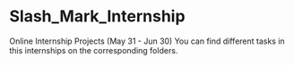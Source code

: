 # Slash_Mark_Internship
Online Internship Projects (May 31 - Jun 30)
You can find different tasks in this internships on the corresponding folders.
